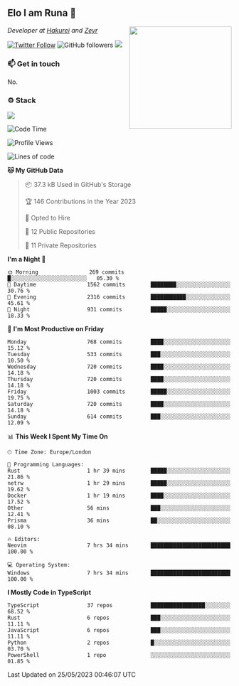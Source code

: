 <h2>Elo I am Runa 🐔</h2>
<img align='right' src="https://imgur.com/Idjj7mk.png" width="230">
<p><em>Developer at <a href="https://github.com/hakureiapp">Hakurei</a> and <a href="https://github.com/zeyrbot">Zeyr</a></em></p>

[![Twitter Follow](https://img.shields.io/twitter/follow/ruunao?label=Follow)](https://twitter.com/intent/follow?screen_name=ruunao)
![GitHub followers](https://img.shields.io/github/followers/ruunao?label=Follow&style=social)
![](https://komarev.com/ghpvc/?username=ruunao&color=blue)

### 📫 Get in touch
No.

### ⚙️ Stack
![](https://skillicons.dev/icons?i=git,docker,js,ts,cloudflare,css,deno,express,cpp,arduino,graphql,html,nestjs,react,apollo,bash,lua,nextjs,nodejs,ps,powershell,neovim,postgres,tailwind,prisma)

<!--START_SECTION:waka-->
![Code Time](http://img.shields.io/badge/Code%20Time-1%2C383%20hrs%207%20mins-blue)

![Profile Views](http://img.shields.io/badge/Profile%20Views-31-blue)

![Lines of code](https://img.shields.io/badge/From%20Hello%20World%20I%27ve%20Written-3.2%20million%20lines%20of%20code-blue)

**🐱 My GitHub Data** 

> 📦 37.3 kB Used in GitHub's Storage 
 > 
> 🏆 146 Contributions in the Year 2023
 > 
> 💼 Opted to Hire
 > 
> 📜 12 Public Repositories 
 > 
> 🔑 11 Private Repositories 
 > 
**I'm a Night 🦉** 

```text
🌞 Morning                269 commits         █░░░░░░░░░░░░░░░░░░░░░░░░   05.30 % 
🌆 Daytime                1562 commits        ████████░░░░░░░░░░░░░░░░░   30.76 % 
🌃 Evening                2316 commits        ███████████░░░░░░░░░░░░░░   45.61 % 
🌙 Night                  931 commits         █████░░░░░░░░░░░░░░░░░░░░   18.33 % 
```
📅 **I'm Most Productive on Friday** 

```text
Monday                   768 commits         ████░░░░░░░░░░░░░░░░░░░░░   15.12 % 
Tuesday                  533 commits         ███░░░░░░░░░░░░░░░░░░░░░░   10.50 % 
Wednesday                720 commits         ████░░░░░░░░░░░░░░░░░░░░░   14.18 % 
Thursday                 720 commits         ████░░░░░░░░░░░░░░░░░░░░░   14.18 % 
Friday                   1003 commits        █████░░░░░░░░░░░░░░░░░░░░   19.75 % 
Saturday                 720 commits         ████░░░░░░░░░░░░░░░░░░░░░   14.18 % 
Sunday                   614 commits         ███░░░░░░░░░░░░░░░░░░░░░░   12.09 % 
```


📊 **This Week I Spent My Time On** 

```text
🕑︎ Time Zone: Europe/London

💬 Programming Languages: 
Rust                     1 hr 39 mins        █████░░░░░░░░░░░░░░░░░░░░   21.86 % 
netrw                    1 hr 29 mins        █████░░░░░░░░░░░░░░░░░░░░   19.62 % 
Docker                   1 hr 19 mins        ████░░░░░░░░░░░░░░░░░░░░░   17.52 % 
Other                    56 mins             ███░░░░░░░░░░░░░░░░░░░░░░   12.41 % 
Prisma                   36 mins             ██░░░░░░░░░░░░░░░░░░░░░░░   08.10 % 

🔥 Editors: 
Neovim                   7 hrs 34 mins       █████████████████████████   100.00 % 

💻 Operating System: 
Windows                  7 hrs 34 mins       █████████████████████████   100.00 % 
```

**I Mostly Code in TypeScript** 

```text
TypeScript               37 repos            █████████████████░░░░░░░░   68.52 % 
Rust                     6 repos             ███░░░░░░░░░░░░░░░░░░░░░░   11.11 % 
JavaScript               6 repos             ███░░░░░░░░░░░░░░░░░░░░░░   11.11 % 
Python                   2 repos             █░░░░░░░░░░░░░░░░░░░░░░░░   03.70 % 
PowerShell               1 repo              ░░░░░░░░░░░░░░░░░░░░░░░░░   01.85 % 
```




 Last Updated on 25/05/2023 00:46:07 UTC
<!--END_SECTION:waka-->


<!--
<p align="center">
     <a href="https://discord.gg/HhybNhchcC"><img src="https://invidget.switchblade.xyz/sejc7TnX6N" align="center" ><a>
</p> 
-->
